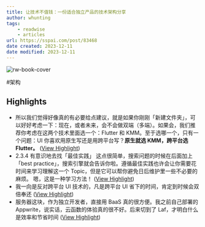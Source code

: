 ```yaml
---
title: 让技术不值钱：一份适合独立产品的技术架构分享
author: whunting
tags:
    - readwise
    - articles
url: https://sspai.com/post/83468
date created: 2023-12-11
date modified: 2023-12-11
---
```

![rw-book-cover](https://cdn.sspai.com/2023/10/10/8462230db2f88e9761bbc265b092450d.png)

#架构

## Highlights
- 所以我们觉得好像真的有必要给点建议，就是如果你刚刚「新建文件夹」，可以好好考虑一下：现在，或者未来，会不会做双端（多端）。如果会，我们推荐你考虑在这两个技术里面选一个：Flutter 和 KMM。至于选哪一个，只有一个问题：UI 你喜欢用原生写还是用跨平台写？**原生就选 KMM，跨平台选 Flutter。** ([View Highlight](https://read.readwise.io/read/01hh9zqyts0z3ba954m1hpcx7n))
- 2.3.4 有意识地去找「最佳实践」
  这点很简单，搜索问题的时候在后面加上「best practice」，搜索引擎就会告诉你啦。遵循最佳实践也许会让你需要花时间来学习理解这一个 Topic，但是它可以帮你避免日后维护里一些不必要的麻烦。
  嗯，这是一种学习方法！ ([View Highlight](https://read.readwise.io/read/01hha05fj7mqtw6x3qp35aja2e))
- 我一向是反对跨平台 UI 技术的，凡是跨平台 UI 省下的时间，肯定到时候会双倍奉还 ([View Highlight](https://read.readwise.io/read/01hha0nyx91r6ghmqsgp87vzbv))
- 服务器这块，作为独立开发者，直接用 BaaS 真的很方便。我之前自己部署的 Appwrite，说实话，云函数的体验真的很不好。后来切到了 Laf，才明白什么是效率和节省时间 ([View Highlight](https://read.readwise.io/read/01hha0pcatqdaydb2mhavv6tta))
